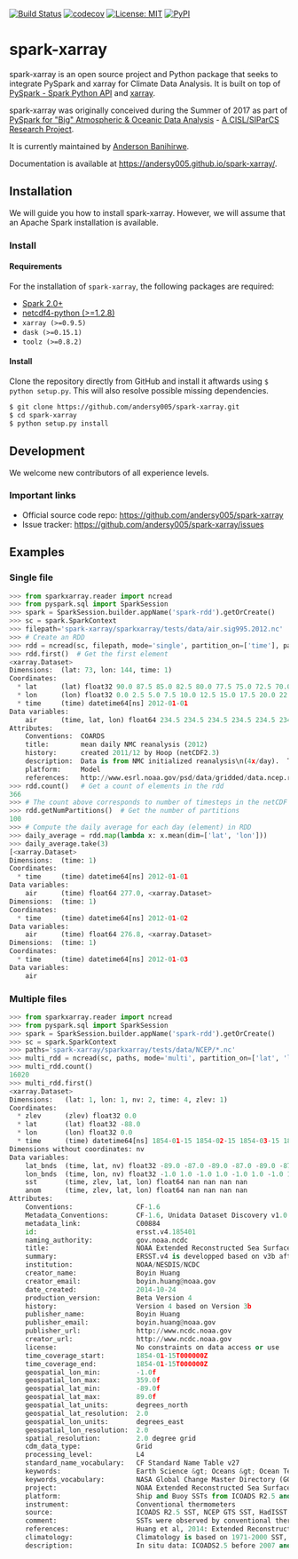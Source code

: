 
[![Build Status](https://travis-ci.org/andersy005/spark-xarray.svg?branch=master)](https://travis-ci.org/andersy005/spark-xarray)
[![codecov](https://codecov.io/gh/andersy005/spark-xarray/branch/master/graph/badge.svg)](https://codecov.io/gh/andersy005/spark-xarray)
[![License: MIT](https://img.shields.io/badge/License-MIT-red.svg)](https://opensource.org/licenses/MIT) [![PyPI](https://img.shields.io/pypi/pyversions/Django.svg)]()

# spark-xarray

spark-xarray is an open source project and Python package that seeks to integrate PySpark and xarray for Climate Data Analysis. It is built on top of [PySpark - Spark Python API](https://spark.apache.org/docs/latest/api/python/index.html) and [xarray](http://xarray.pydata.org/en/stable/).

spark-xarray was originally conceived during the Summer of 2017 as part of [PySpark for "Big" Atmospheric & Oceanic Data Analysis](https://ncar.github.io/PySpark4Climate/) - [A CISL/SIParCS Research Project](https://www2.cisl.ucar.edu/siparcs).

It is currently maintained by [Anderson Banihirwe](https://github.com/andersy005).

Documentation is available at https://andersy005.github.io/spark-xarray/.
## Installation

We will guide you how to install spark-xarray. However, we will assume that an Apache Spark installation is available.


### Install

#### Requirements

For the installation of ```spark-xarray```, the following packages are required:


- [Spark 2.0+](https://spark.apache.org/)
- [netcdf4-python (>=1.2.8)](https://unidata.github.io/netcdf4-python/)
- ```xarray (>=0.9.5)```
- ```dask (>=0.15.1)```
- ```toolz (>=0.8.2)```

#### Install

Clone the repository directly from GitHub and install it aftwards using ```$ python setup.py```. This will also resolve possible missing dependencies.

```sh
$ git clone https://github.com/andersy005/spark-xarray.git
$ cd spark-xarray
$ python setup.py install
```

## Development

We welcome new contributors of all experience levels.

### Important links

- Official source code repo: https://github.com/andersy005/spark-xarray
- Issue tracker: https://github.com/andersy005/spark-xarray/issues

## Examples

### Single file

```python
>>> from sparkxarray.reader import ncread
>>> from pyspark.sql import SparkSession
>>> spark = SparkSession.builder.appName('spark-rdd').getOrCreate()
>>> sc = spark.SparkContext
>>> filepath='spark-xarray/sparkxarray/tests/data/air.sig995.2012.nc'
>>> # Create an RDD
>>> rdd = ncread(sc, filepath, mode='single', partition_on=['time'], partitions=100)
>>> rdd.first()  # Get the first element
<xarray.Dataset>
Dimensions:  (lat: 73, lon: 144, time: 1)
Coordinates:
  * lat      (lat) float32 90.0 87.5 85.0 82.5 80.0 77.5 75.0 72.5 70.0 67.5 ...
  * lon      (lon) float32 0.0 2.5 5.0 7.5 10.0 12.5 15.0 17.5 20.0 22.5 ...
  * time     (time) datetime64[ns] 2012-01-01
Data variables:
    air      (time, lat, lon) float64 234.5 234.5 234.5 234.5 234.5 234.5 ...
Attributes:
    Conventions:  COARDS
    title:        mean daily NMC reanalysis (2012)
    history:      created 2011/12 by Hoop (netCDF2.3)
    description:  Data is from NMC initialized reanalysis\n(4x/day).  These a...
    platform:     Model
    references:   http://www.esrl.noaa.gov/psd/data/gridded/data.ncep.reanaly...
>>> rdd.count()   # Get a count of elements in the rdd
366
>>> # The count above corresponds to number of timesteps in the netCDF file 
>>> rdd.getNumPartitions()  # Get the number of partitions
100
>>> # Compute the daily average for each day (element) in RDD
>>> daily_average = rdd.map(lambda x: x.mean(dim=['lat', 'lon']))
>>> daily_average.take(3)
[<xarray.Dataset>
Dimensions:  (time: 1)
Coordinates:
  * time     (time) datetime64[ns] 2012-01-01
Data variables:
    air      (time) float64 277.0, <xarray.Dataset>
Dimensions:  (time: 1)
Coordinates:
  * time     (time) datetime64[ns] 2012-01-02
Data variables:
    air      (time) float64 276.8, <xarray.Dataset>
Dimensions:  (time: 1)
Coordinates:
  * time     (time) datetime64[ns] 2012-01-03
Data variables:
    air     
```

### Multiple files

```python
>>> from sparkxarray.reader import ncread
>>> from pyspark.sql import SparkSession
>>> spark = SparkSession.builder.appName('spark-rdd').getOrCreate()
>>> sc = spark.SparkContext
>>> paths='spark-xarray/sparkxarray/tests/data/NCEP/*.nc'
>>> multi_rdd = ncread(sc, paths, mode='multi', partition_on=['lat', 'lon'], partitions=300)
>>> multi_rdd.count()
16020
>>> multi_rdd.first()
<xarray.Dataset>
Dimensions:   (lat: 1, lon: 1, nv: 2, time: 4, zlev: 1)
Coordinates:
  * zlev      (zlev) float32 0.0
  * lat       (lat) float32 -88.0
  * lon       (lon) float32 0.0
  * time      (time) datetime64[ns] 1854-01-15 1854-02-15 1854-03-15 1854-04-15
Dimensions without coordinates: nv
Data variables:
    lat_bnds  (time, lat, nv) float32 -89.0 -87.0 -89.0 -87.0 -89.0 -87.0 ...
    lon_bnds  (time, lon, nv) float32 -1.0 1.0 -1.0 1.0 -1.0 1.0 -1.0 1.0
    sst       (time, zlev, lat, lon) float64 nan nan nan nan
    anom      (time, zlev, lat, lon) float64 nan nan nan nan
Attributes:
    Conventions:                CF-1.6
    Metadata_Conventions:       CF-1.6, Unidata Dataset Discovery v1.0
    metadata_link:              C00884
    id:                         ersst.v4.185401
    naming_authority:           gov.noaa.ncdc
    title:                      NOAA Extended Reconstructed Sea Surface Tempe...
    summary:                    ERSST.v4 is developped based on v3b after rev...
    institution:                NOAA/NESDIS/NCDC
    creator_name:               Boyin Huang
    creator_email:              boyin.huang@noaa.gov
    date_created:               2014-10-24
    production_version:         Beta Version 4
    history:                    Version 4 based on Version 3b
    publisher_name:             Boyin Huang
    publisher_email:            boyin.huang@noaa.gov
    publisher_url:              http://www.ncdc.noaa.gov
    creator_url:                http://www.ncdc.noaa.gov
    license:                    No constraints on data access or use
    time_coverage_start:        1854-01-15T000000Z
    time_coverage_end:          1854-01-15T000000Z
    geospatial_lon_min:         -1.0f
    geospatial_lon_max:         359.0f
    geospatial_lat_min:         -89.0f
    geospatial_lat_max:         89.0f
    geospatial_lat_units:       degrees_north
    geospatial_lat_resolution:  2.0
    geospatial_lon_units:       degrees_east
    geospatial_lon_resolution:  2.0
    spatial_resolution:         2.0 degree grid
    cdm_data_type:              Grid
    processing_level:           L4
    standard_name_vocabulary:   CF Standard Name Table v27
    keywords:                   Earth Science &gt; Oceans &gt; Ocean Temperat...
    keywords_vocabulary:        NASA Global Change Master Directory (GCMD) Sc...
    project:                    NOAA Extended Reconstructed Sea Surface Tempe...
    platform:                   Ship and Buoy SSTs from ICOADS R2.5 and NCEP GTS
    instrument:                 Conventional thermometers
    source:                     ICOADS R2.5 SST, NCEP GTS SST, HadISST ice, N...
    comment:                    SSTs were observed by conventional thermomete...
    references:                 Huang et al, 2014: Extended Reconstructed Sea...
    climatology:                Climatology is based on 1971-2000 SST, Xue, Y...
    description:                In situ data: ICOADS2.5 before 2007 and NCEP ...
```
